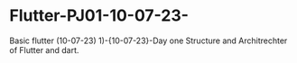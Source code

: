 # Flutter-PJ01-10-07-23-
Basic flutter (10-07-23)
1)-{10-07-23}-Day one Structure and Architrechter of Flutter and dart.
